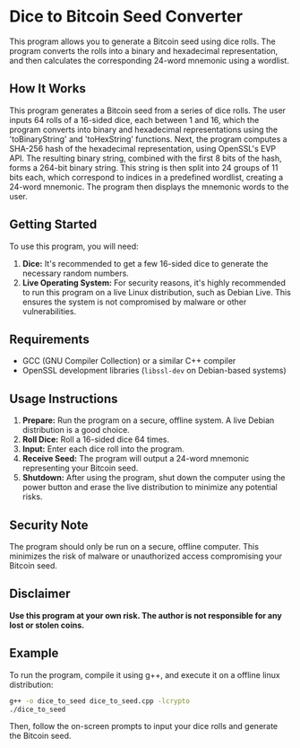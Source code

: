 # Dice to Bitcoin Seed Converter

This program allows you to generate a Bitcoin seed using dice rolls. The program converts the rolls into a
binary and hexadecimal representation, and then calculates the corresponding 24-word mnemonic using a
wordlist.

## How It Works

This program generates a Bitcoin seed from a series of dice rolls. The user inputs 64 rolls of a 16-sided
dice, each between 1 and 16, which the program converts into binary and hexadecimal representations using the
'toBinaryString' and 'toHexString' functions. Next, the program computes a SHA-256 hash of the hexadecimal
representation, using OpenSSL's EVP API. The resulting binary string, combined with the first 8 bits of the
hash, forms a 264-bit binary string. This string is then split into 24 groups of 11 bits each, which
correspond to indices in a predefined wordlist, creating a 24-word mnemonic. The program then displays the
mnemonic words to the user.

## Getting Started

To use this program, you will need:

1. **Dice:** It's recommended to get a few 16-sided dice to generate the necessary random numbers.
2. **Live Operating System:** For security reasons, it's highly recommended to run this program on a live
   Linux distribution, such as Debian Live. This ensures the system is not compromised by malware or other
   vulnerabilities.

## Requirements

- GCC (GNU Compiler Collection) or a similar C++ compiler
- OpenSSL development libraries (`libssl-dev` on Debian-based systems)

## Usage Instructions

1. **Prepare:** Run the program on a secure, offline system. A live Debian distribution is a good choice.
2. **Roll Dice:** Roll a 16-sided dice 64 times.
3. **Input:** Enter each dice roll into the program.
4. **Receive Seed:** The program will output a 24-word mnemonic representing your Bitcoin seed.
5. **Shutdown:** After using the program, shut down the computer using the power button and erase the live
   distribution to minimize any potential risks.

## Security Note

The program should only be run on a secure, offline computer. This minimizes the risk of malware or
unauthorized access compromising your Bitcoin seed.

## Disclaimer

**Use this program at your own risk. The author is not responsible for any lost or stolen coins.**

## Example

To run the program, compile it using g++, and execute it on a offline linux distribution:

```bash
g++ -o dice_to_seed dice_to_seed.cpp -lcrypto
./dice_to_seed
```

Then, follow the on-screen prompts to input your dice rolls and generate the Bitcoin seed.
